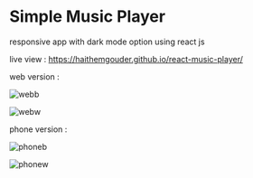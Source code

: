 #  Simple  Music Player
   responsive app with dark mode option  using react js 

   live view : https://haithemgouder.github.io/react-music-player/
   
   
   
web version :

   ![webb](https://user-images.githubusercontent.com/88113629/219952820-494a442f-9cec-4be9-a10f-0968b225ba57.png)
   
   

   ![webw](https://user-images.githubusercontent.com/88113629/219952816-0fe97d3d-b08d-48f7-88d6-f88e03006645.png)
   
   
   
   phone version : 
   
   
   
   
   
![phoneb](https://user-images.githubusercontent.com/88113629/219952821-2078700b-32ac-466e-bb4d-95f6781e44bb.png)

![phonew](https://user-images.githubusercontent.com/88113629/219952822-a62b8268-8f97-44e0-830f-73ec54e130b0.png)


